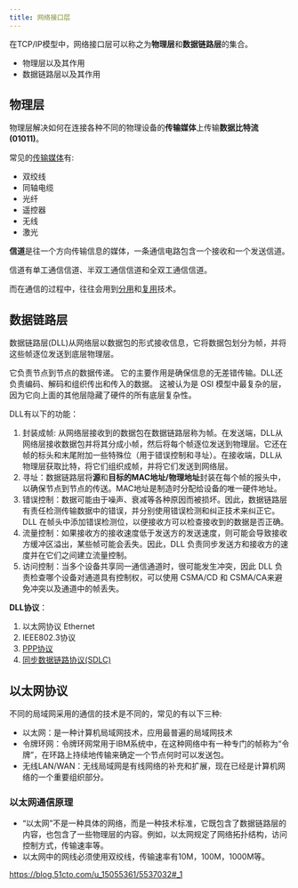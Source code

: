 ```yaml
---
title: 网络接口层
---
```


<Intro>

在TCP/IP模型中，网络接口层可以称之为**物理层**和**数据链路层**的集合。

</Intro>

<YouWillLearn>

* 物理层以及其作用
* 数据链路层以及其作用

</YouWillLearn>


## 物理层

物理层解决如何在连接各种不同的物理设备的**传输媒体**上传输**数据比特流(01011)**。

常见的[传输媒体](https://www.geeksforgeeks.org/types-transmission-media/?ref=lbp)有:
- 双绞线
- 同轴电缆
- 光纤
- 遥控器
- 无线
- 激光

**信道**是往一个方向传输信息的媒体，一条通信电路包含一个接收和一个发送信道。

信道有单工通信信道、半双工通信信道和全双工通信信道。

而在通信的过程中，往往会用到[分用](https://www.geeksforgeeks.org/frequency-division-and-time-division-multiplexing/?ref=lbp)和[复用](https://www.geeksforgeeks.org/types-of-multiplexing-in-data-communications/?ref=lbp)技术。


## 数据链路层

数据链路层(DLL)从网络层以数据包的形式接收信息，它将数据包划分为帧，并将这些帧逐位发送到底层物理层。

<Note>

它负责节点到节点的数据传递。
它的主要作用是确保信息的无差错传输。DLL还负责编码、解码和组织传出和传入的数据。
这被认为是 OSI 模型中最复杂的层，因为它向上面的其他层隐藏了硬件的所有底层复杂性。

</Note>


DLL有以下的功能：

1. 封装成帧: 从网络层接收到的数据包在数据链路层称为帧。在发送端，DLL从网络层接收数据包并将其分成小帧，然后将每个帧逐位发送到物理层。它还在帧的标头和末尾附加一些特殊位（用于错误控制和寻址）。在接收端，DLL从物理层获取比特，将它们组织成帧，并将它们发送到网络层。
2. 寻址：数据链路层将**源**和**目标的MAC地址/物理地址**封装在每个帧的报头中，以确保节点到节点的传送。MAC地址是制造时分配给设备的唯一硬件地址。
3. 错误控制：数据可能由于噪声、衰减等各种原因而被损坏。因此，数据链路层有责任检测传输数据中的错误，并分别使用错误检测和纠正技术来纠正它。DLL 在帧头中添加错误检测位，以便接收方可以检查接收到的数据是否正确。
4. 流量控制：如果接收方的接收速度低于发送方的发送速度，则可能会导致接收方缓冲区溢出，某些帧可能会丢失。因此，DLL 负责同步发送方和接收方的速度并在它们之间建立流量控制。
5. 访问控制：当多个设备共享同一通信通道时，很可能发生冲突，因此 DLL 负责检查哪个设备对通道具有控制权，可以使用 CSMA/CD 和 CSMA/CA来避免冲突以及通道中的帧丢失。

**DLL协议**：

1. 以太网协议 Ethernet
2. IEEE802.3协议
3. [PPP协议](https://www.geeksforgeeks.org/ppp-full-form/)
4. [同步数据链路协议(SDLC)](https://www.geeksforgeeks.org/sdlc-types-and-topologies/)


## 以太网协议

不同的局域网采用的通信的技术是不同的，常见的有以下三种:
- 以太网：是一种计算机局域网技术，应用最普遍的局域网技术
- 令牌环网：令牌环网常用于IBM系统中，在这种网络中有一种专门的帧称为“令牌”，在环路上持续地传输来确定一个节点何时可以发送包。
- 无线LAN/WAN：无线局域网是有线网络的补充和扩展，现在已经是计算机网络的一个重要组织部分。


### 以太网通信原理

<Note>

- “以太网”不是一种具体的网络，而是一种技术标准，它既包含了数据链路层的内容，也包含了一些物理层的内容。例如，以太网规定了网络拓扑结构，访问控制方式，传输速率等。
- 以太网中的网线必须使用双绞线，传输速率有10M，100M，1000M等。

</Note>





https://blog.51cto.com/u_15055361/5537032#_1



